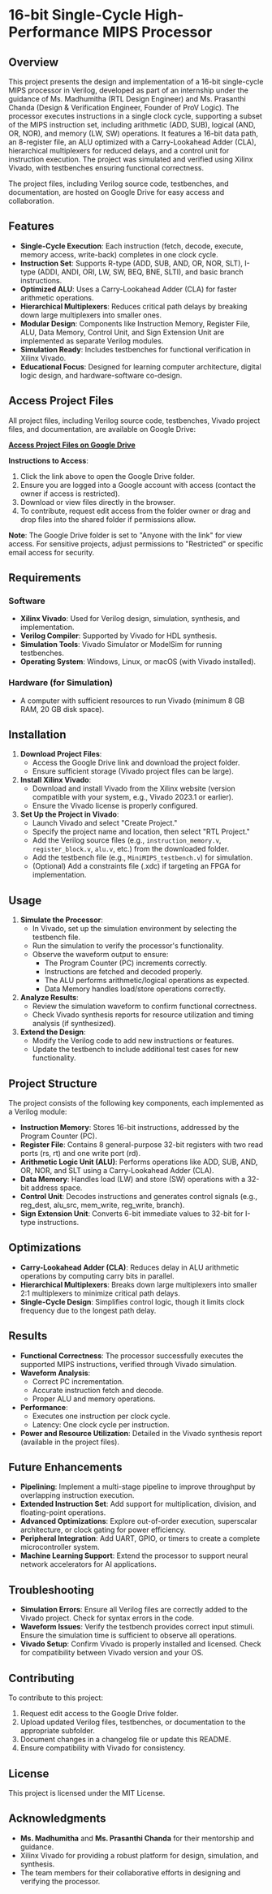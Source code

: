 # 16-bit Single-Cycle High-Performance MIPS Processor

## Overview
This project presents the design and implementation of a 16-bit single-cycle MIPS processor in Verilog, developed as part of an internship under the guidance of Ms. Madhumitha (RTL Design Engineer) and Ms. Prasanthi Chanda (Design & Verification Engineer, Founder of ProV Logic). The processor executes instructions in a single clock cycle, supporting a subset of the MIPS instruction set, including arithmetic (ADD, SUB), logical (AND, OR, NOR), and memory (LW, SW) operations. It features a 16-bit data path, an 8-register file, an ALU optimized with a Carry-Lookahead Adder (CLA), hierarchical multiplexers for reduced delays, and a control unit for instruction execution. The project was simulated and verified using Xilinx Vivado, with testbenches ensuring functional correctness.

The project files, including Verilog source code, testbenches, and documentation, are hosted on Google Drive for easy access and collaboration.


## Features
- **Single-Cycle Execution**: Each instruction (fetch, decode, execute, memory access, write-back) completes in one clock cycle.
- **Instruction Set**: Supports R-type (ADD, SUB, AND, OR, NOR, SLT), I-type (ADDI, ANDI, ORI, LW, SW, BEQ, BNE, SLTI), and basic branch instructions.
- **Optimized ALU**: Uses a Carry-Lookahead Adder (CLA) for faster arithmetic operations.
- **Hierarchical Multiplexers**: Reduces critical path delays by breaking down large multiplexers into smaller ones.
- **Modular Design**: Components like Instruction Memory, Register File, ALU, Data Memory, Control Unit, and Sign Extension Unit are implemented as separate Verilog modules.
- **Simulation Ready**: Includes testbenches for functional verification in Xilinx Vivado.
- **Educational Focus**: Designed for learning computer architecture, digital logic design, and hardware-software co-design.

## Access Project Files
All project files, including Verilog source code, testbenches, Vivado project files, and documentation, are available on Google Drive:

[**Access Project Files on Google Drive**](https://drive.google.com/your-folder-link-here)

**Instructions to Access**:
1. Click the link above to open the Google Drive folder.
2. Ensure you are logged into a Google account with access (contact the owner if access is restricted).
3. Download or view files directly in the browser.
4. To contribute, request edit access from the folder owner or drag and drop files into the shared folder if permissions allow.

**Note**: The Google Drive folder is set to "Anyone with the link" for view access. For sensitive projects, adjust permissions to "Restricted" or specific email access for security.

## Requirements
### Software
- **Xilinx Vivado**: Used for Verilog design, simulation, synthesis, and implementation.
- **Verilog Compiler**: Supported by Vivado for HDL synthesis.
- **Simulation Tools**: Vivado Simulator or ModelSim for running testbenches.
- **Operating System**: Windows, Linux, or macOS (with Vivado installed).

### Hardware (for Simulation)
- A computer with sufficient resources to run Vivado (minimum 8 GB RAM, 20 GB disk space).

## Installation
1. **Download Project Files**:
   - Access the Google Drive link and download the project folder.
   - Ensure sufficient storage (Vivado project files can be large).
2. **Install Xilinx Vivado**:
   - Download and install Vivado from the Xilinx website (version compatible with your system, e.g., Vivado 2023.1 or earlier).
   - Ensure the Vivado license is properly configured.
3. **Set Up the Project in Vivado**:
   - Launch Vivado and select "Create Project."
   - Specify the project name and location, then select "RTL Project."
   - Add the Verilog source files (e.g., `instruction_memory.v`, `register_block.v`, `alu.v`, etc.) from the downloaded folder.
   - Add the testbench file (e.g., `MiniMIPS_testbench.v`) for simulation.
   - (Optional) Add a constraints file (.xdc) if targeting an FPGA for implementation.

## Usage
1. **Simulate the Processor**:
   - In Vivado, set up the simulation environment by selecting the testbench file.
   - Run the simulation to verify the processor's functionality.
   - Observe the waveform output to ensure:
     - The Program Counter (PC) increments correctly.
     - Instructions are fetched and decoded properly.
     - The ALU performs arithmetic/logical operations as expected.
     - Data Memory handles load/store operations correctly.
2. **Analyze Results**:
   - Review the simulation waveform to confirm functional correctness.
   - Check Vivado synthesis reports for resource utilization and timing analysis (if synthesized).
3. **Extend the Design**:
   - Modify the Verilog code to add new instructions or features.
   - Update the testbench to include additional test cases for new functionality.

## Project Structure
The project consists of the following key components, each implemented as a Verilog module:

- **Instruction Memory**: Stores 16-bit instructions, addressed by the Program Counter (PC).
- **Register File**: Contains 8 general-purpose 32-bit registers with two read ports (rs, rt) and one write port (rd).
- **Arithmetic Logic Unit (ALU)**: Performs operations like ADD, SUB, AND, OR, NOR, and SLT using a Carry-Lookahead Adder (CLA).
- **Data Memory**: Handles load (LW) and store (SW) operations with a 32-bit address space.
- **Control Unit**: Decodes instructions and generates control signals (e.g., reg_dest, alu_src, mem_write, reg_write, branch).
- **Sign Extension Unit**: Converts 6-bit immediate values to 32-bit for I-type instructions.

## Optimizations
- **Carry-Lookahead Adder (CLA)**: Reduces delay in ALU arithmetic operations by computing carry bits in parallel.
- **Hierarchical Multiplexers**: Breaks down large multiplexers into smaller 2:1 multiplexers to minimize critical path delays.
- **Single-Cycle Design**: Simplifies control logic, though it limits clock frequency due to the longest path delay.

## Results
- **Functional Correctness**: The processor successfully executes the supported MIPS instructions, verified through Vivado simulation.
- **Waveform Analysis**:
  - Correct PC incrementation.
  - Accurate instruction fetch and decode.
  - Proper ALU and memory operations.
- **Performance**:
  - Executes one instruction per clock cycle.
  - Latency: One clock cycle per instruction.
- **Power and Resource Utilization**: Detailed in the Vivado synthesis report (available in the project files).

## Future Enhancements
- **Pipelining**: Implement a multi-stage pipeline to improve throughput by overlapping instruction execution.
- **Extended Instruction Set**: Add support for multiplication, division, and floating-point operations.
- **Advanced Optimizations**: Explore out-of-order execution, superscalar architecture, or clock gating for power efficiency.
- **Peripheral Integration**: Add UART, GPIO, or timers to create a complete microcontroller system.
- **Machine Learning Support**: Extend the processor to support neural network accelerators for AI applications.

## Troubleshooting
- **Simulation Errors**: Ensure all Verilog files are correctly added to the Vivado project. Check for syntax errors in the code.
- **Waveform Issues**: Verify the testbench provides correct input stimuli. Ensure the simulation time is sufficient to observe all operations.
- **Vivado Setup**: Confirm Vivado is properly installed and licensed. Check for compatibility between Vivado version and your OS.

## Contributing
To contribute to this project:
1. Request edit access to the Google Drive folder.
2. Upload updated Verilog files, testbenches, or documentation to the appropriate subfolder.
3. Document changes in a changelog file or update this README.
4. Ensure compatibility with Vivado for consistency.

## License
This project is licensed under the MIT License.

## Acknowledgments
- **Ms. Madhumitha** and **Ms. Prasanthi Chanda** for their mentorship and guidance.
- Xilinx Vivado for providing a robust platform for design, simulation, and synthesis.
- The team members for their collaborative efforts in designing and verifying the processor.
